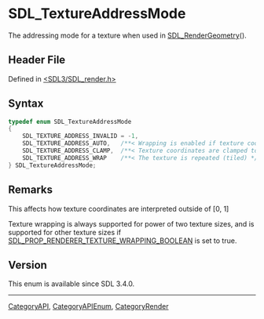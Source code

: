 # SDL_TextureAddressMode

The addressing mode for a texture when used in [SDL_RenderGeometry](SDL_RenderGeometry)().

## Header File

Defined in [<SDL3/SDL_render.h>](https://github.com/libsdl-org/SDL/blob/main/include/SDL3/SDL_render.h)

## Syntax

```c
typedef enum SDL_TextureAddressMode
{
    SDL_TEXTURE_ADDRESS_INVALID = -1,
    SDL_TEXTURE_ADDRESS_AUTO,   /**< Wrapping is enabled if texture coordinates are outside [0, 1], this is the default */
    SDL_TEXTURE_ADDRESS_CLAMP,  /**< Texture coordinates are clamped to the [0, 1] range */
    SDL_TEXTURE_ADDRESS_WRAP    /**< The texture is repeated (tiled) */
} SDL_TextureAddressMode;
```

## Remarks

This affects how texture coordinates are interpreted outside of [0, 1]

Texture wrapping is always supported for power of two texture sizes, and is
supported for other texture sizes if
[SDL_PROP_RENDERER_TEXTURE_WRAPPING_BOOLEAN](SDL_PROP_RENDERER_TEXTURE_WRAPPING_BOOLEAN)
is set to true.

## Version

This enum is available since SDL 3.4.0.

----
[CategoryAPI](CategoryAPI), [CategoryAPIEnum](CategoryAPIEnum), [CategoryRender](CategoryRender)

